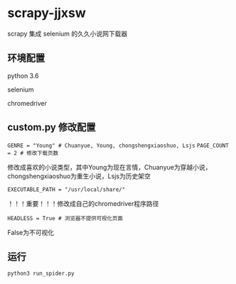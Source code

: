 # scrapy-jjxsw
scrapy 集成 selenium 的久久小说网下载器

## 环境配置
python 3.6

selenium

chromedriver

## custom.py 修改配置

```GENRE = "Young" # Chuanyue, Young, chongshengxiaoshuo, Lsjs```
```PAGE_COUNT = 2 # 修改下载页数```

修改成喜欢的小说类型，其中Young为现在言情，Chuanyue为穿越小说，chongshengxiaoshuo为重生小说，Lsjs为历史架空

```EXECUTABLE_PATH = "/usr/local/share/"```

！！！重要！！！修改成自己的chromedriver程序路径

```HEADLESS = True # 浏览器不提供可视化页面```

False为不可视化


## 运行

```python3 run_spider.py```

